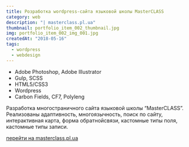 ```yaml
---
title: Розработка wordpress-сайта языковой школы MasterCLASS
category: web
description: "| masterclass.pl.ua"
thumbnail: portfolio_item_002_thumbnail.jpg
img: portfolio_item_002_img_001.jpg
createdAt: "2018-05-16"
tags: 
  - wordpress
  - webdesign
---
```


- Adobe Photoshop, Adobe Illustrator
- Gulp, SCSS
- HTML5/CSS3
- Wordpress
- Carbon Fields, CF7, Polyleng

Разработка многостраничного сайта языковой школы “MasterCLASS”. Реализованы адаптивность, многоязычность, поиск по сайту, интерактивная карта, форма обратнойсвязи, кастомные типы поля, кастомные типы записи.

[перейти на masterclass.pl.ua](http://masterclass.pl.ua)